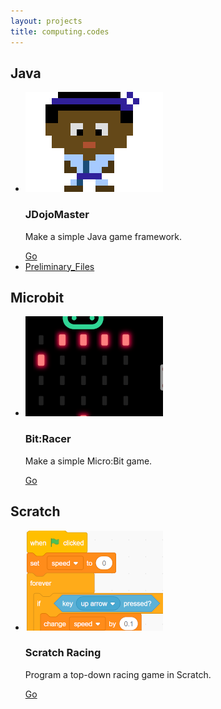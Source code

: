 ```yaml
---
layout: projects
title: computing.codes
---
```


## Java

<ul class="projects">

<li>
	<img src="JDojoMaster/flavour/sprite.png" alt="JDojoMaster">
	<h3>JDojoMaster</h3>
	<p>Make a simple Java game framework.</p>
	<a href="JDojoMaster/">
		Go
	</a>
</li>

<li> <a href="Preliminary_Files.zip"> Preliminary_Files </a></li>

</ul>

## Microbit

<ul class="projects">

<li>
	<img src="BitRacer/flavour.png" alt="BitRacer">
	<h3>Bit:Racer</h3>
	<p>Make a simple Micro:Bit game.</p>
	<a href="BitRacer/">
		Go
	</a>
</li>

</ul>


## Scratch

<ul class="projects">

<li>
	<img src="ScratchRacing/flavour.png" alt="Scratch Racing">
	<h3>Scratch Racing</h3>
	<p>Program a top-down racing game in Scratch.</p>
	<a href="ScratchRacing/">
		Go
	</a>
</li>

</ul>
